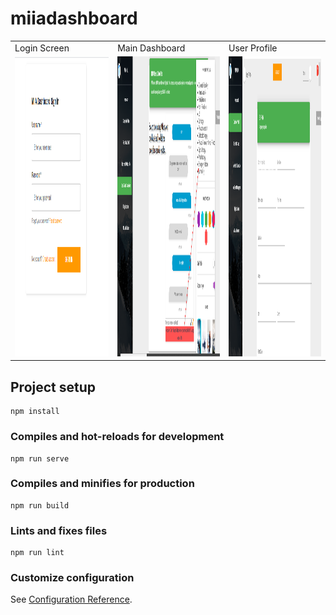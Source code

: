 # miiadashboard


<table>
  <tr>
    <td>Login Screen </td>
     <td>Main Dashboard</td>
     <td>User Profile</td>
  </tr>
  <tr>
    <td><img src="screenshots/dashboardlogin.png" width=270 height=480></td>
    <td><img src="screenshots/Searchproviderbot.png" width=270 height=480></td>
    <td><img src="screenshots/userprofile.png" width=270 height=480></td>
  </tr>
 </table>



## Project setup
```
npm install
```

### Compiles and hot-reloads for development
```
npm run serve
```

### Compiles and minifies for production
```
npm run build
```

### Lints and fixes files
```
npm run lint
```

### Customize configuration
See [Configuration Reference](https://cli.vuejs.org/config/).
